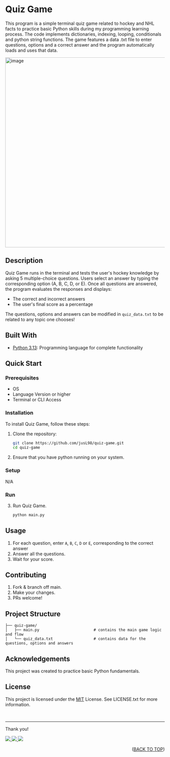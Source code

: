 <a id="readme-top"></a>

# Quiz Game
This program is a simple terminal quiz game related to hockey and NHL facts to practice basic Python skills during my programming learning process. The code implements dictionaries, indexing, looping, conditionals and python string functions. The game features a data .txt file to enter questions, options and a correct answer and the program automatically loads and uses that data.

<p align="left">
   <img width="600" alt="image" src="https://github.com/user-attachments/assets/0ee03bbd-18e6-47a9-adbb-a1d087b48e0e"/>
</p>

## Description
Quiz Game runs in the terminal and tests the user's hockey knowledge by asking 5 multiple-choice questions. Users select an answer by typing the corresponding option (A, B, C, D, or E). Once all questions are answered, the program evaluates the responses and displays:
- The correct and incorrect answers
- The user's final score as a percentage

The questions, options and answers can be modified in `quiz_data.txt` to be related to any topic one chooses!

## Built With
- [Python 3.13](https://www.python.org/): Programming language for complete functionality

## Quick Start
### Prerequisites
- OS
- Language Version or higher
- Terminal or CLI Access

### Installation
To install Quiz Game, follow these steps:

1. Clone the repository:

   ```bash
   git clone https://github.com/jusL98/quiz-game.git
   cd quiz-game
   ```

2. Ensure that you have python running on your system.

### Setup
N/A

### Run
3. Run Quiz Game.
   ```bash
   python main.py
   ```

## Usage
1. For each question, enter `A`, `B`, `C`, `D` or `E`, corresponding to the correct answer
2. Answer all the questions.
3. Wait for your score.

## Contributing
1. Fork & branch off main.
2. Make your changes.
3. PRs welcome!

## Project Structure
```
├── quiz-game/
│   ├── main.py                        # contains the main game logic and flow
│   └── quiz_data.txt                  # contains data for the questions, options and answers
```

## Acknowledgements
This project was created to practice basic Python fundamentals.

## License
This project is licensed under the [MIT](LICENSE.txt) License. See LICENSE.txt for more information.

<br>

---

Thank you!

<p align="left">
  <a href="mailto:justin.matthew.lee.18@gmail.com">
    <img src="https://img.shields.io/badge/Gmail-D14836?style=for-the-badge&logo=gmail&logoColor=white"/>
  </a>
  <a href="https://www.linkedin.com/in/justin-matthew-lee/">
    <img src="https://img.shields.io/badge/LinkedIn-0077B5?style=for-the-badge&logo=linkedin&logoColor=white"/>
  </a>
    <a href="https://github.com/jusl98">
    <img src="https://img.shields.io/badge/GitHub-100000?style=for-the-badge&logo=github&logoColor=white"/>
  </a>
</p>

<p align="right">(<a href="#readme-top">BACK TO TOP</a>)</p>
